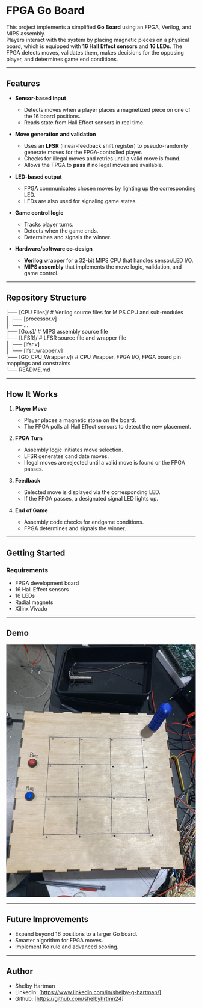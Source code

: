 # FPGA Go Board

This project implements a simplified **Go Board** using an FPGA, Verilog, and MIPS assembly.  
Players interact with the system by placing magnetic pieces on a physical board, which is equipped with **16 Hall Effect sensors** and **16 LEDs**. The FPGA detects moves, validates them, makes decisions for the opposing player, and determines game end conditions.

---

## Features

- **Sensor-based input**  
  - Detects moves when a player places a magnetized piece on one of the 16 board positions.  
  - Reads state from Hall Effect sensors in real time.

- **Move generation and validation**  
  - Uses an **LFSR** (linear-feedback shift register) to pseudo-randomly generate moves for the FPGA-controlled player.  
  - Checks for illegal moves and retries until a valid move is found.  
  - Allows the FPGA to **pass** if no legal moves are available.

- **LED-based output**  
  - FPGA communicates chosen moves by lighting up the corresponding LED.  
  - LEDs are also used for signaling game states.

- **Game control logic**  
  - Tracks player turns.  
  - Detects when the game ends.  
  - Determines and signals the winner.

- **Hardware/software co-design**  
  - **Verilog** wrapper for a 32-bit MIPS CPU that handles sensor/LED I/O.  
  - **MIPS assembly** that implements the move logic, validation, and game control.

---

## Repository Structure

├── [CPU Files]/ # Verilog source files for MIPS CPU and sub-modules  
│ ├── [processor.v]  
│ └── ...  
├── [Go.s]/ # MIPS assembly source file  
├── [LFSR]/ # LFSR source file and wrapper file  
│ ├── [lfsr.v]  
│ └── [lfsr_wrapper.v]  
├── [GO_CPU_Wrapper.v]/ # CPU Wrapper, FPGA I/O, FPGA board pin mappings and constraints  
└── README.md  

---

## How It Works

1. **Player Move**  
   - Player places a magnetic stone on the board.  
   - The FPGA polls all Hall Effect sensors to detect the new placement.  

2. **FPGA Turn**  
   - Assembly logic initiates move selection.  
   - LFSR generates candidate moves.  
   - Illegal moves are rejected until a valid move is found or the FPGA passes.  

3. **Feedback**  
   - Selected move is displayed via the corresponding LED.  
   - If the FPGA passes, a designated signal LED lights up.  

4. **End of Game**  
   - Assembly code checks for endgame conditions.  
   - FPGA determines and signals the winner.  

---

## Getting Started

### Requirements
- FPGA development board  
- 16 Hall Effect sensors  
- 16 LEDs  
- Radial magnets  
- Xilinx Vivado  

---

## Demo

![Go Board Setup](Demos/GO_Board_Photo.jpg)

---

## Future Improvements

- Expand beyond 16 positions to a larger Go board.  
- Smarter algorithm for FPGA moves.  
- Implement Ko rule and advanced scoring.  

---

## Author

- Shelby Hartman   
- LinkedIn: [https://www.linkedin.com/in/shelby-g-hartman/]
- Github: [https://github.com/shelbyhrtmn24]
